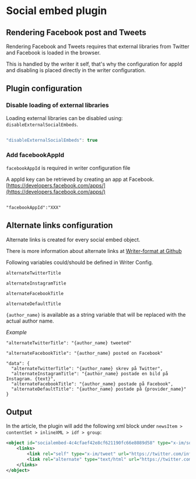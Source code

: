 # Social embed plugin

## Rendering Facebook post and Tweets

Rendering Facebook and Tweets requires that external libraries from Twitter and Facebook is loaded in the browser.

This is handled by the writer it self, that's why the configuration for appId and disabling is placed directly in 
the writer configuration.

## Plugin configuration

### Disable loading of external libraries

Loading external libraries can be disabled using: `disableExternalSocialEmbeds`.

```javascript

"disableExternalSocialEmbeds": true

```

### Add facebookAppId 

`facebookAppId` is required in writer configuration file

A appId key can be retrieved by creating an app at Facebook. [https://developers.facebook.com/apps/](https://developers.facebook.com/apps/)


```

"facebookAppId":"XXX"

```

## Alternate links configuration

Alternate links is created for every social embed object. 

There is more information about alternate links at [Writer-format at Github](https://github.com/Infomaker/writer-format/blob/master/newsml/newsitem/newsitem-text.xml)

Following variables could/should be defined in Writer Config.

`alternateTwitterTitle`

`alternateInstagramTitle`

`alternateFacebookTitle`

`alternateDefaultTitle`

        
`{author_name}` is available as a string variable that will be replaced with the actual author name.
        
_Example_

`"alternateTwitterTitle": "{author_name} tweeted"`

`"alternateFacebookTitle": "{author_name} posted on Facebook"`
        
        
```
"data": {
  "alternateTwitterTitle": "{author_name} skrev på Twitter",
  "alternateInstagramTitle": "{author_name} postade en bild på Instagram. {text}",
  "alternateFacebookTitle": "{author_name} postade på Facebook",
  "alternateDefaultTitle": "{author_name} postade på {provider_name}"
}
```

## Output
In the article, the plugin will add the following xml block under `newsItem > contentSet > inlineXML > idf > group`:

```xml
<object id="socialembed-4c4cfaef42e8cf621190fc66e8089d58" type="x-im/socialembed">
    <links>
        <link rel="self" type="x-im/tweet" url="https://twitter.com/infomakernews/status/910422014271348736" uri="im://tweet/910422014271348736"/>
        <link rel="alternate" type="text/html" url="https://twitter.com/infomakernews/status/910422014271348736" title="Infomaker skrev på Twitter"/>
    </links>
</object>
```


